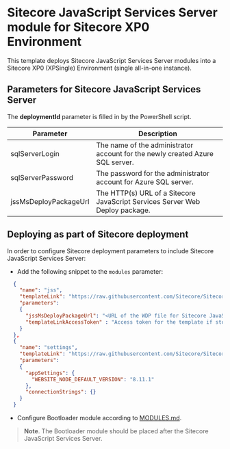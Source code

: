 # Sitecore JavaScript Services Server module for Sitecore XP0 Environment

This template deploys Sitecore JavaScript Services Server modules into a Sitecore XP0 (XPSingle) Environment (single all-in-one instance).

## Parameters for Sitecore JavaScript Services Server

The **deploymentId**  parameter is filled in by the PowerShell script.

| Parameter                                 | Description
--------------------------------------------|------------------------------------------------
| sqlServerLogin                            | The name of the administrator account for the newly created Azure SQL server.
| sqlServerPassword                         | The password for the administrator account for Azure SQL server.
| jssMsDeployPackageUrl                     | The HTTP(s) URL of a Sitecore JavaScript Services Server Web Deploy package.

## Deploying as part of Sitecore deployment

In order to configure Sitecore deployment parameters to include Sitecore JavaScript Services Server:

* Add the following snippet to the `modules` parameter:
```JSON
  {
    "name": "jss",
    "templateLink": "https://raw.githubusercontent.com/Sitecore/Sitecore-Azure-Quickstart-Templates/master/JSS/xp0/azuredeploy.json",
    "parameters":
    {
      "jssMsDeployPackageUrl": "<URL of the WDP file for Sitecore JavaScript Services Server *.scwdp>",
      "templateLinkAccessToken" : "Access token for the template if stored under the Azure storage. Otherwise should be empty string"
    }
  }, 
  {
    "name": "settings",
    "templateLink": "https://raw.githubusercontent.com/Sitecore/Sitecore-Azure-Quickstart-Templates/master/JSS/xp0/settingsdeploy.json",
    "parameters":
    {
	  "appSettings": {
	    "WEBSITE_NODE_DEFAULT_VERSION": "8.11.1"
	  },
	  "connectionStrings": {}
    }
  }
```

* Configure Bootloader module according to [MODULES.md](../../MODULES.md). 
> **Note**. The Bootloader module should be placed after the Sitecore JavaScript Services Server.